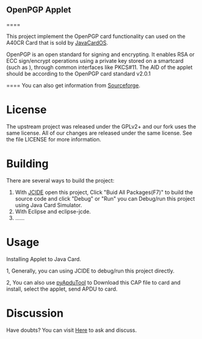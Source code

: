 ## OpenPGP Applet

====


This project implement the OpenPGP card functionality can used on the A40CR Card that is sold by [JavaCardOS](http://www.javacardos.com). 

OpenPGP is an open standard for signing and encrypting. It enables RSA or ECC sign/encrypt operations using a private key stored on a smartcard (such as ), through common interfaces like PKCS#11.
The AID of the applet should be according to the OpenPGP card standard v2.0.1 

====
You can also get information from [Sourceforge](https://sourceforge.net/projects/openpgp/).

License
===

The upstream project was released under the GPLv2+ and our fork uses
the same license.  All of our changes are released under the same
license.  See the file LICENSE for more information.


 Building
===

There are several ways to build the project:
1) With  [JCIDE](http://javacardos.com/javacardforum/viewtopic.php?f=26&t=43) open this project,  Click "Buid All Packages(F7)" to build the source code and click "Debug" or "Run" you can Debug/run this project using Java Card Simulator. 
2) With Eclipse and eclipse-jcde.
3) ......


Usage
===

Installing Applet to Java Card.

1, Generally, you can using JCIDE to debug/run this project directly.

2, You can also use [pyApduTool](http://javacardos.com/javacardforum/viewtopic.php?f=3&t=38) to Download this CAP file to card and install, select the applet, send APDU to card. 

Discussion
===
Have doubts? You can visit [Here](http://javacardos.com/javacardforum/viewforum.php?f=34) to ask and discuss.

